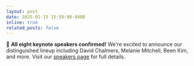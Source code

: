 ```yaml
---
layout: post
date: 2025-01-15 15:59:00-0400
inline: true
related_posts: false
---
```


🎉 **All eight keynote speakers confirmed!** We're excited to announce our distinguished lineup including David Chalmers, Melanie Mitchell, Been Kim, and more. Visit our [speakers page](/speakers/) for full details.
